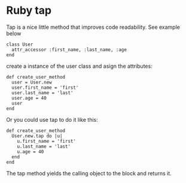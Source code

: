 # Ruby tap

Tap is a nice little method that improves code readability. See example below

```
class User
  attr_accessor :first_name, :last_name, :age
end
```

create a instance of the user class and asign the attributes:

```
def create_user_method
  user = User.new
  user.first_name = 'first'
  user.last_name = 'last'
  user.age = 40
  user
end
```
Or you could use tap to do it like this:
```
def create_user_method
  User.new.tap do |u|
    u.first_name = 'first'
    u.last_name = 'last'
    u.age = 40
  end
end
```
The tap method yields the calling object to the block and returns it.

